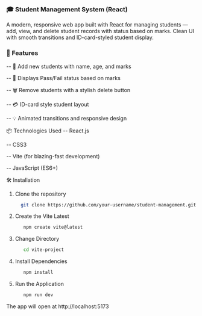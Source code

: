 ###  🎓 Student Management System (React)
A modern, responsive web app built with React for managing students — add, view, and delete student records with status based on marks. Clean UI with smooth transitions and ID-card-styled student display.

###  🚀 Features
--  📇 Add new students with name, age, and marks

--  🎯 Displays Pass/Fail status based on marks

--  🗑️ Remove students with a stylish delete button

--  💳 ID-card style student layout

--  💡 Animated transitions and responsive design

📦 Technologies Used
--  React.js

--  CSS3

--  Vite (for blazing-fast development)

--  JavaScript (ES6+)

🛠️ Installation

1.  Clone the repository
    ```bash
      git clone https://github.com/your-username/student-management.git

2. Create the Vite Latest
   ```bash
      npm create vite@latest
3. Change Directory
   ```bash
      cd vite-project
4. Install Dependencies
   ```bash
      npm install
5. Run the Application
   ```bash
      npm run dev
The app will open at http://localhost:5173



      
